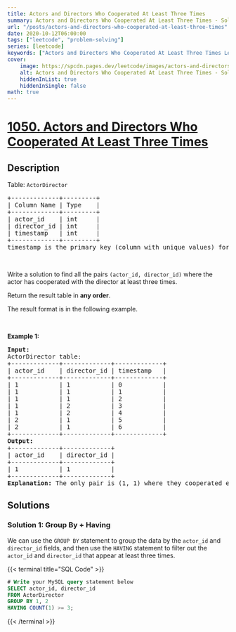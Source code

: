 ```yaml
---
title: Actors and Directors Who Cooperated At Least Three Times
summary: Actors and Directors Who Cooperated At Least Three Times - Solution Explained
url: "/posts/actors-and-directors-who-cooperated-at-least-three-times"
date: 2020-10-12T06:00:00
tags: ["leetcode", "problem-solving"]
series: [leetcode]
keywords: ["Actors and Directors Who Cooperated At Least Three Times LeetCode Solution Explained in all languages", "1050", "leetcode question 1050", "Actors and Directors Who Cooperated At Least Three Times", "LeetCode", "leetcode solution in Python3 C++ Java Go PHP Ruby Swift TypeScript Rust C# JavaScript C", "GeeksforGeeks", "InterviewBit", "Coding Ninjas", "HackerRank", "HackerEarth", "CodeChef", "TopCoder", "AlgoExpert", "freeCodeCamp", "Codeforces", "GitHub", "AtCoder", "Samir Paul"]
cover:
    image: https://spcdn.pages.dev/leetcode/images/actors-and-directors-who-cooperated-at-least-three-times.webp
    alt: Actors and Directors Who Cooperated At Least Three Times - Solution Explained
    hiddenInList: true
    hiddenInSingle: false
math: true
---
```



# [1050. Actors and Directors Who Cooperated At Least Three Times](https://leetcode.com/problems/actors-and-directors-who-cooperated-at-least-three-times)


## Description

<p>Table: <code>ActorDirector</code></p>

<pre>
+-------------+---------+
| Column Name | Type    |
+-------------+---------+
| actor_id    | int     |
| director_id | int     |
| timestamp   | int     |
+-------------+---------+
timestamp is the primary key (column with unique values) for this table.
</pre>

<p>&nbsp;</p>

<p>Write a solution to find all the pairs <code>(actor_id, director_id)</code> where the actor has cooperated with the director at least three times.</p>

<p>Return the result table in <strong>any order</strong>.</p>

<p>The result format is in the following example.</p>

<p>&nbsp;</p>
<p><strong class="example">Example 1:</strong></p>

<pre>
<strong>Input:</strong> 
ActorDirector table:
+-------------+-------------+-------------+
| actor_id    | director_id | timestamp   |
+-------------+-------------+-------------+
| 1           | 1           | 0           |
| 1           | 1           | 1           |
| 1           | 1           | 2           |
| 1           | 2           | 3           |
| 1           | 2           | 4           |
| 2           | 1           | 5           |
| 2           | 1           | 6           |
+-------------+-------------+-------------+
<strong>Output:</strong> 
+-------------+-------------+
| actor_id    | director_id |
+-------------+-------------+
| 1           | 1           |
+-------------+-------------+
<strong>Explanation:</strong> The only pair is (1, 1) where they cooperated exactly 3 times.
</pre>

## Solutions

### Solution 1: Group By + Having

We can use the `GROUP BY` statement to group the data by the `actor_id` and `director_id` fields, and then use the `HAVING` statement to filter out the `actor_id` and `director_id` that appear at least three times.

<!-- tabs:start -->

{{< terminal title="SQL Code" >}}
```sql
# Write your MySQL query statement below
SELECT actor_id, director_id
FROM ActorDirector
GROUP BY 1, 2
HAVING COUNT(1) >= 3;
```
{{< /terminal >}}

<!-- tabs:end -->

<!-- end -->
